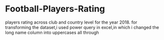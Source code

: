 # Football-Players-Rating
players rating across club and country level for the year 2018. for transforming the dataset,i used power query in excel,in which i changed the long name column into uppercases all through  
